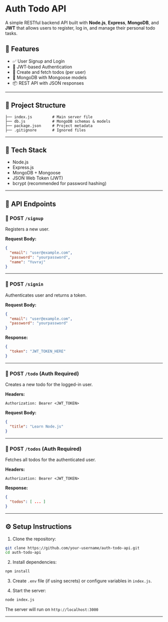 # Auth Todo API

A simple RESTful backend API built with **Node.js**, **Express**, **MongoDB**, and **JWT** that allows users to register, log in, and manage their personal todo tasks.

## 🚀 Features

- ✅ User Signup and Login
- 🔐 JWT-based Authentication
- 📝 Create and fetch todos (per user)
- 🧾 MongoDB with Mongoose models
- 📦 REST API with JSON responses

---

## 📁 Project Structure

```
├── index.js         # Main server file
├── db.js            # MongoDB schemas & models
├── package.json     # Project metadata
├── .gitignore       # Ignored files
```

---

## 🔧 Tech Stack

- Node.js
- Express.js
- MongoDB + Mongoose
- JSON Web Token (JWT)
- bcrypt (recommended for password hashing)

---

## 🧪 API Endpoints

### 🔹 POST `/signup`

Registers a new user.

**Request Body:**
```json
{
  "email": "user@example.com",
  "password": "yourpassword",
  "name": "Yuvraj"
}
```

---

### 🔹 POST `/signin`

Authenticates user and returns a token.

**Request Body:**
```json
{
  "email": "user@example.com",
  "password": "yourpassword"
}
```

**Response:**
```json
{
  "token": "JWT_TOKEN_HERE"
}
```

---

### 🔹 POST `/todo` (Auth Required)

Creates a new todo for the logged-in user.

**Headers:**
```
Authorization: Bearer <JWT_TOKEN>
```

**Request Body:**
```json
{
  "title": "Learn Node.js"
}
```

---

### 🔹 POST `/todos` (Auth Required)

Fetches all todos for the authenticated user.

**Headers:**
```
Authorization: Bearer <JWT_TOKEN>
```

**Response:**
```json
{
  "todos": [ ... ]
}
```

---

## ⚙️ Setup Instructions

1. Clone the repository:
```bash
git clone https://github.com/your-username/auth-todo-api.git
cd auth-todo-api
```

2. Install dependencies:
```bash
npm install
```

3. Create `.env` file (if using secrets) or configure variables in `index.js`.

4. Start the server:
```bash
node index.js
```

The server will run on `http://localhost:3000`

---
